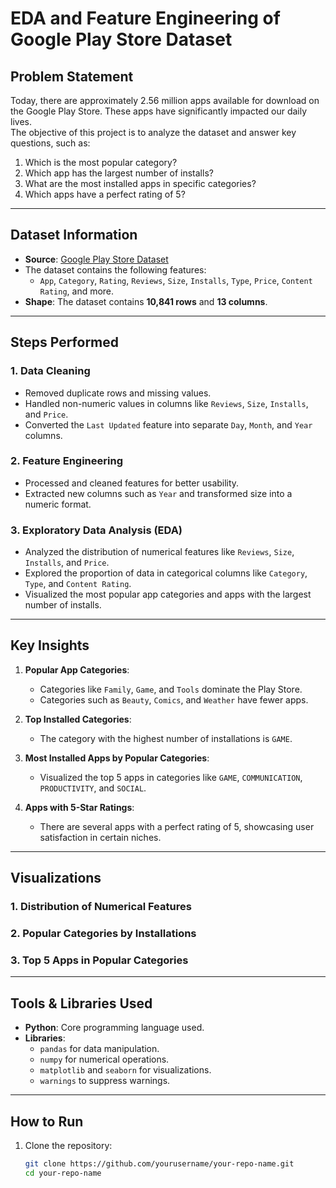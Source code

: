 # EDA and Feature Engineering of Google Play Store Dataset  

## Problem Statement  
Today, there are approximately 2.56 million apps available for download on the Google Play Store. These apps have significantly impacted our daily lives.  
The objective of this project is to analyze the dataset and answer key questions, such as:  
1. Which is the most popular category?  
2. Which app has the largest number of installs?  
3. What are the most installed apps in specific categories?  
4. Which apps have a perfect rating of 5?  

---

## Dataset Information  
- **Source**: [Google Play Store Dataset](https://raw.githubusercontent.com/krishnaik06/playstore-Dataset/main/googleplaystore.csv)  
- The dataset contains the following features:  
  - `App`, `Category`, `Rating`, `Reviews`, `Size`, `Installs`, `Type`, `Price`, `Content Rating`, and more.  
- **Shape**: The dataset contains **10,841 rows** and **13 columns**.  

---

## Steps Performed  

### 1. Data Cleaning  
- Removed duplicate rows and missing values.  
- Handled non-numeric values in columns like `Reviews`, `Size`, `Installs`, and `Price`.  
- Converted the `Last Updated` feature into separate `Day`, `Month`, and `Year` columns.  

### 2. Feature Engineering  
- Processed and cleaned features for better usability.  
- Extracted new columns such as `Year` and transformed size into a numeric format.  

### 3. Exploratory Data Analysis (EDA)  
- Analyzed the distribution of numerical features like `Reviews`, `Size`, `Installs`, and `Price`.  
- Explored the proportion of data in categorical columns like `Category`, `Type`, and `Content Rating`.  
- Visualized the most popular app categories and apps with the largest number of installs.  

---

## Key Insights  

1. **Popular App Categories**:  
   - Categories like `Family`, `Game`, and `Tools` dominate the Play Store.  
   - Categories such as `Beauty`, `Comics`, and `Weather` have fewer apps.  

2. **Top Installed Categories**:  
   - The category with the highest number of installations is `GAME`.  

3. **Most Installed Apps by Popular Categories**:  
   - Visualized the top 5 apps in categories like `GAME`, `COMMUNICATION`, `PRODUCTIVITY`, and `SOCIAL`.  

4. **Apps with 5-Star Ratings**:  
   - There are several apps with a perfect rating of 5, showcasing user satisfaction in certain niches.  

---

## Visualizations  

### 1. Distribution of Numerical Features  


### 2. Popular Categories by Installations  


### 3. Top 5 Apps in Popular Categories  


---

## Tools & Libraries Used  

- **Python**: Core programming language used.  
- **Libraries**:  
  - `pandas` for data manipulation.  
  - `numpy` for numerical operations.  
  - `matplotlib` and `seaborn` for visualizations.  
  - `warnings` to suppress warnings.  

---

## How to Run  

1. Clone the repository:  
   ```bash
   git clone https://github.com/yourusername/your-repo-name.git
   cd your-repo-name

